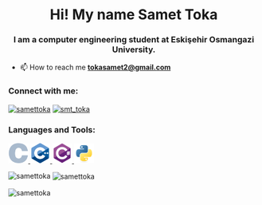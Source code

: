 <h1 align="center">Hi! My name Samet Toka</h1>
<h3 align="center">I am a computer engineering student at Eskişehir Osmangazi University.</h3>

- 📫 How to reach me **tokasamet2@gmail.com**

<h3 align="left">Connect with me:</h3>
<p align="left">
<a href="https://linkedin.com/in/samettoka" target="blank"><img align="center" src="https://raw.githubusercontent.com/rahuldkjain/github-profile-readme-generator/master/src/images/icons/Social/linked-in-alt.svg" alt="samettoka" height="30" width="40" /></a>
<a href="https://instagram.com/smt_toka" target="blank"><img align="center" src="https://raw.githubusercontent.com/rahuldkjain/github-profile-readme-generator/master/src/images/icons/Social/instagram.svg" alt="smt_toka" height="30" width="40" /></a>
</p>

<h3 align="left">Languages and Tools:</h3>
<p align="left"> <a href="https://www.cprogramming.com/" target="_blank" rel="noreferrer"> <img src="https://raw.githubusercontent.com/devicons/devicon/master/icons/c/c-original.svg" alt="c" width="40" height="40"/> </a> <a href="https://www.w3schools.com/cpp/" target="_blank" rel="noreferrer"> <img src="https://raw.githubusercontent.com/devicons/devicon/master/icons/cplusplus/cplusplus-original.svg" alt="cplusplus" width="40" height="40"/> </a> <a href="https://www.w3schools.com/cs/" target="_blank" rel="noreferrer"> <img src="https://raw.githubusercontent.com/devicons/devicon/master/icons/csharp/csharp-original.svg" alt="csharp" width="40" height="40"/> </a> <a href="https://www.python.org" target="_blank" rel="noreferrer"> <img src="https://raw.githubusercontent.com/devicons/devicon/master/icons/python/python-original.svg" alt="python" width="40" height="40"/> </a> </p>

<p><img align="left" src="https://github-readme-stats.vercel.app/api/top-langs?username=samettoka&show_icons=true&locale=en&layout=compact" alt="samettoka" /></p>

<p>&nbsp;<img align="center" src="https://github-readme-stats.vercel.app/api?username=samettoka&show_icons=true&locale=en" alt="samettoka" /></p>

<p><img align="center" src="https://github-readme-streak-stats.herokuapp.com/?user=samettoka&" alt="samettoka" /></p>
